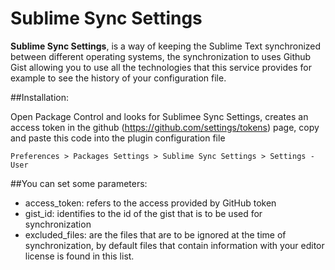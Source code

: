 Sublime Sync Settings
===============

**Sublime Sync Settings**, is a way of keeping the Sublime Text synchronized between different operating systems, the synchronization to uses Github Gist allowing you to use all the technologies that this service provides for example to see the history of your configuration file.

##Installation:

Open Package Control and looks for Sublimee Sync Settings, creates an access token in the github (https://github.com/settings/tokens) page, copy and paste this code into the plugin configuration file

```Preferences > Packages Settings > Sublime Sync Settings > Settings - User```

##You can set some parameters:

* access_token: refers to the access provided by GitHub token
* gist_id: identifies to the id of the gist that is to be used for synchronization
* excluded_files: are the files that are to be ignored at the time of synchronization, by default files that contain information with your editor license is found in this list.
